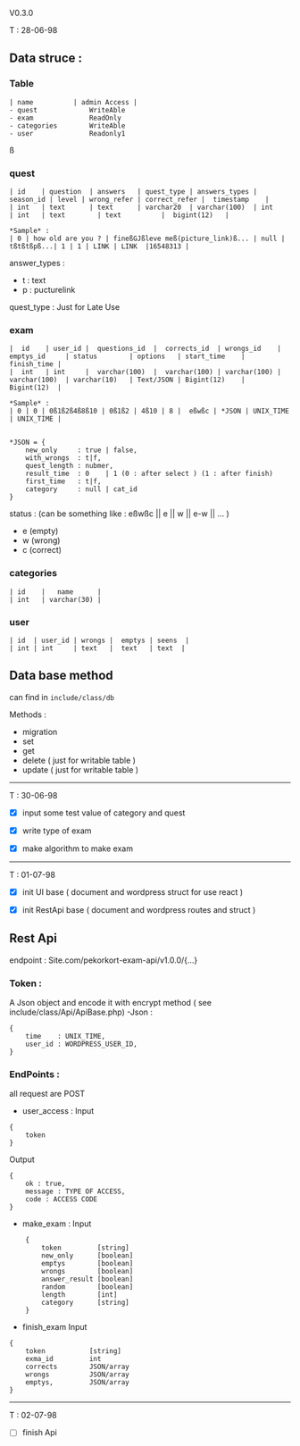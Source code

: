 V0.3.0

T : 28-06-98

## Data struce :


### Table
```
| name          | admin Access |   
- quest             WriteAble
- exam              ReadOnly
- categories        WriteAble
- user              Readonly1
```

ß

### quest

```
| id    | question  | answers   | quest_type | answers_types | season_id | level | wrong_refer | correct_refer |  timestamp    |
| int   | text      | text      | varchar20  | varchar(100)  | int       | int   | text        | text          |  bigint(12)   |

*Sample* : 
| 0 | how old are you ? | fineßGJßleve meß(picture_link)ß... | null | tßtßtßpß...| 1 | 1 | LINK | LINK  |16548313 | 

```
answer_types : 
- t : text
- p : pucturelink 

quest_type : Just for Late Use



### exam

```
|  id    | user_id |  questions_id  |  corrects_id  | wrongs_id    | emptys_id     | status        | options   | start_time    |  finish_time |
|  int   | int     |  varchar(100)  |  varchar(100) | varchar(100) | varchar(100)  | varchar(10)   | Text/JSON | Bigint(12)    |  Bigint(12)  |

*Sample* : 
| 0 | 0 | 0ß1ß2ß4ß8ß10 | 0ß1ß2 | 4ß10 | 8 |  eßwßc | *JSON | UNIX_TIME | UNIX_TIME | 


*JSON = {
    new_only     : true | false,
    with_wrongs  : t|f,
    quest_length : nubmer,
    result_time  : 0    | 1 (0 : after select ) (1 : after finish)
    first_time   : t|f,
    category     : null | cat_id 
}
```

status : (can be something like : eßwßc || e || w || e-w || ... )
- e (empty)
- w (wrong)
- c (correct)


### categories

```
| id    |   name      |
| int   | varchar(30) |
```


### user

```
| id  | user_id | wrongs |  emptys | seens  | 
| int | int     | text   |  text   | text  |

```


## Data base method

can find in `include/class/db`

Methods : 
- migration
- set
- get
- delete ( just for writable table )
- update ( just for writable table )


---
T : 30-06-98

- [x] input some test value of category and quest
- [x] write type of exam 
- [x] make algorithm to make exam



---
T : 01-07-98


- [x] init UI base ( document and wordpress struct for use react )
- [x] init RestApi base ( document and wordpress routes and struct )


## Rest Api

endpoint : Site.com/pekorkort-exam-api/v1.0.0/{...}

### Token : 
A Json object and encode it with encrypt method ( see include/class/Api/ApiBase.php)
-Json : 
```
{
    time    : UNIX_TIME,
    user_id : WORDPRESS_USER_ID,
}
```

### EndPoints :

all request are POST 


- user_access :
Input 
```
{
    token
}
```
Output 
```
{
    ok : true,
    message : TYPE OF ACCESS,
    code : ACCESS CODE
}
```
- make_exam :
Input
``` 
    {
        token         [string]
        new_only      [boolean]
        emptys        [boolean]
        wrongs        [boolean]
        answer_result [boolean]
        random        [boolean]
        length        [int]
        category      [string]
    }
```

- finish_exam
Input
```
{
    token           [string]
    exma_id         int
    corrects        JSON/array
    wrongs          JSON/array
    emptys,         JSON/array
}
```


---
T : 02-07-98

- [ ] finish Api




